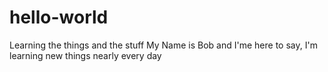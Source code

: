 # hello-world
Learning the things and the stuff
My Name is Bob and I'me here to say, I'm learning new things nearly every day
